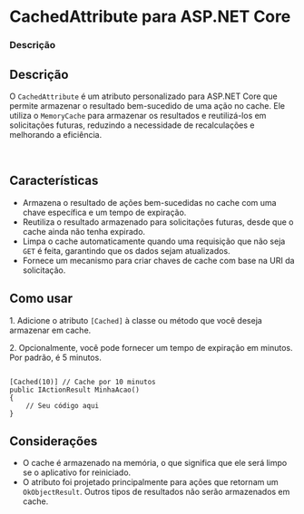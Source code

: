 <h1>CachedAttribute para ASP.NET Core</h1>
<h3>Descrição</h3>
<h2>Descrição</h2>
<p>O <code>CachedAttribute</code> é um atributo personalizado para ASP.NET Core que permite armazenar o resultado bem-sucedido de uma ação no cache.
  Ele utiliza o <code>MemoryCache</code> para armazenar os resultados e reutilizá-los em solicitações futuras, 
  reduzindo a necessidade de recalculações e melhorando a eficiência.</p>

<br>
<h2>Características</h2>
<ul>
    <li>Armazena o resultado de ações bem-sucedidas no cache com uma chave específica e um tempo de expiração.</li>
    <li>Reutiliza o resultado armazenado para solicitações futuras, desde que o cache ainda não tenha expirado.</li>
    <li>Limpa o cache automaticamente quando uma requisição que não seja <code>GET</code> é feita, garantindo que os dados sejam atualizados.</li>
    <li>Fornece um mecanismo para criar chaves de cache com base na URI da solicitação.</li>
</ul>

<h2>Como usar</h2>
<p>1. Adicione o atributo <code>[Cached]</code> à classe ou método que você deseja armazenar em cache.</p>
<p>2. Opcionalmente, você pode fornecer um tempo de expiração em minutos. Por padrão, é 5 minutos.</p>
<pre><code>
[Cached(10)] // Cache por 10 minutos
public IActionResult MinhaAcao()
{
    // Seu código aqui
}
</code></pre>

<h2>Considerações</h2>
<ul>
    <li>O cache é armazenado na memória, o que significa que ele será limpo se o aplicativo for reiniciado.</li>
    <li>O atributo foi projetado principalmente para ações que retornam um <code>OkObjectResult</code>. Outros tipos de resultados não serão armazenados em cache.</li>
</ul>


